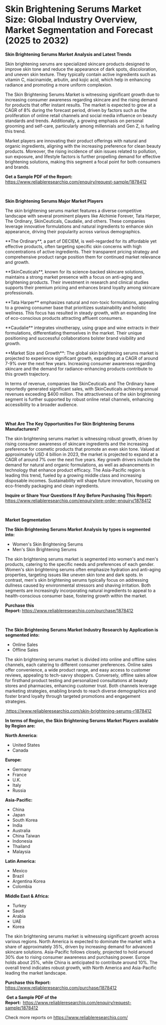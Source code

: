 <p><h1>Skin Brightening Serums Market Size: Global Industry Overview, Market Segmentation and Forecast (2025 to 2032)</h1></p><p><strong>Skin Brightening Serums Market Analysis and Latest Trends</strong></p>
<p><p>Skin brightening serums are specialized skincare products designed to improve skin tone and reduce the appearance of dark spots, discoloration, and uneven skin texture. They typically contain active ingredients such as vitamin C, niacinamide, arbutin, and kojic acid, which help in enhancing radiance and promoting a more uniform complexion. </p><p>The Skin Brightening Serums Market is witnessing significant growth due to increasing consumer awareness regarding skincare and the rising demand for products that offer instant results. The market is expected to grow at a CAGR of 8% during the forecast period, driven by factors such as the proliferation of online retail channels and social media influence on beauty standards and trends. Additionally, a growing emphasis on personal grooming and self-care, particularly among millennials and Gen Z, is fueling this trend. </p><p>Market players are innovating their product offerings with natural and organic ingredients, aligning with the increasing preference for clean beauty products. Moreover, the rising incidence of skin issues related to pollution, sun exposure, and lifestyle factors is further propelling demand for effective brightening solutions, making this segment a focal point for both consumers and brands.</p></p>
<p><strong>Get a Sample PDF of the Report:&nbsp;</strong> <a href="https://www.reliableresearchiq.com/enquiry/request-sample/1878412?utm_campaign=2458&utm_medium=2&utm_source=Github&utm_content=ia&utm_term=04042025&utm_id=skin-brightening-serums">https://www.reliableresearchiq.com/enquiry/request-sample/1878412</a></p>
<p>&nbsp;</p>
<p><strong>Skin Brightening Serums Major Market Players</strong></p>
<p><p>The skin brightening serums market features a diverse competitive landscape with several prominent players like Alchimie Forever, Tata Harper, The Ordinary, SkinCeuticals, Caudalie, and others. These companies leverage innovative formulations and natural ingredients to enhance skin appearance, driving their popularity across various demographics.</p><p>**The Ordinary**, a part of DECIEM, is well-regarded for its affordable yet effective products, often targeting specific skin concerns with high concentrations of active ingredients. Their transparent pricing strategy and comprehensive product range position them for continued market relevance and growth.</p><p>**SkinCeuticals**, known for its science-backed skincare solutions, maintains a strong market presence with a focus on anti-aging and brightening products. Their investment in research and clinical studies supports their premium pricing and enhances brand loyalty among skincare professionals.</p><p>**Tata Harper** emphasizes natural and non-toxic formulations, appealing to a growing consumer base that prioritizes sustainability and holistic wellness. This focus has resulted in steady growth, with an expanding line of eco-conscious products attracting affluent consumers.</p><p>**Caudalie** integrates vinotherapy, using grape and wine extracts in their formulations, differentiating themselves in the market. Their unique positioning and successful collaborations bolster brand visibility and growth.</p><p>**Market Size and Growth**: The global skin brightening serums market is projected to experience significant growth, expanding at a CAGR of around 7-9% over the next few years. Increasing consumer awareness regarding skincare and the demand for radiance-enhancing products contribute to this growth trajectory.</p><p>In terms of revenue, companies like SkinCeuticals and The Ordinary have reportedly generated significant sales, with SkinCeuticals achieving annual revenues exceeding $400 million. The attractiveness of the skin brightening segment is further supported by robust online retail channels, enhancing accessibility to a broader audience.</p></p>
<p>&nbsp;</p>
<p><strong>What Are The Key Opportunities For Skin Brightening Serums Manufacturers?</strong></p>
<p><p>The skin brightening serums market is witnessing robust growth, driven by rising consumer awareness of skincare ingredients and the increasing preference for cosmetic products that promote an even skin tone. Valued at approximately USD 4 billion in 2023, the market is projected to expand at a CAGR of around 7% over the next five years. Key growth drivers include the demand for natural and organic formulations, as well as advancements in technology that enhance product efficacy. The Asia-Pacific region is leading this trend, fueled by a growing middle class and increasing disposable incomes. Sustainability will shape future innovation, focusing on eco-friendly packaging and clean ingredients.</p></p>
<p><strong>Inquire or Share Your Questions If Any Before Purchasing This Report:</strong> <a href="https://www.reliableresearchiq.com/enquiry/pre-order-enquiry/1878412?utm_campaign=2458&utm_medium=2&utm_source=Github&utm_content=ia&utm_term=04042025&utm_id=skin-brightening-serums">https://www.reliableresearchiq.com/enquiry/pre-order-enquiry/1878412</a></p>
<p>&nbsp;</p>
<p><strong>Market Segmentation</strong></p>
<p><strong>The Skin Brightening Serums Market Analysis by types is segmented into:</strong></p>
<p><ul><li>Women's Skin Brightening Serums</li><li>Men's Skin Brightening Serums</li></ul></p>
<p><p>The skin brightening serums market is segmented into women's and men's products, catering to the specific needs and preferences of each gender. Women's skin brightening serums often emphasize hydration and anti-aging properties, targeting issues like uneven skin tone and dark spots. In contrast, men's skin brightening serums typically focus on addressing dullness caused by environmental stressors and shaving irritation. Both segments are increasingly incorporating natural ingredients to appeal to a health-conscious consumer base, fostering growth within the market.</p></p>
<p><strong>Purchase this Report:&nbsp;</strong><a href="https://www.reliableresearchiq.com/purchase/1878412?utm_campaign=2458&utm_medium=2&utm_source=Github&utm_content=ia&utm_term=04042025&utm_id=skin-brightening-serums">https://www.reliableresearchiq.com/purchase/1878412</a></p>
<p>&nbsp;</p>
<p><strong>The Skin Brightening Serums Market Industry Research by Application is segmented into:</strong></p>
<p><ul><li>Online Sales</li><li>Offline Sales</li></ul></p>
<p><p>The skin brightening serums market is divided into online and offline sales channels, each catering to different consumer preferences. Online sales offer convenience, a wide product range, and easy access to customer reviews, appealing to tech-savvy shoppers. Conversely, offline sales allow for firsthand product testing and personalized consultations at beauty stores and pharmacies, enhancing customer trust. Both channels leverage marketing strategies, enabling brands to reach diverse demographics and foster brand loyalty through targeted promotions and engagement strategies.</p></p>
<p><a href="https://www.reliableresearchiq.com/skin-brightening-serums-r1878412?utm_campaign=2458&utm_medium=2&utm_source=Github&utm_content=ia&utm_term=04042025&utm_id=skin-brightening-serums">&nbsp;https://www.reliableresearchiq.com/skin-brightening-serums-r1878412</a></p>
<p><strong>In terms of Region, the Skin Brightening Serums Market Players available by Region are:</strong></p>
<p>
    <p> <strong> North America: </strong>
        <ul>
            <li>United States</li>
            <li>Canada</li>
        </ul>
        </p> 
    <p> <strong> Europe: </strong>
        <ul>
            <li>Germany</li>
            <li>France</li>
            <li>U.K.</li>
            <li>Italy</li>
            <li>Russia</li>
        </ul>
        </p> 
    <p> <strong> Asia-Pacific: </strong>
        <ul>
            <li>China</li>
            <li>Japan</li>
            <li>South Korea</li>
            <li>India</li>
            <li>Australia</li>
            <li>China Taiwan</li>
            <li>Indonesia</li>
            <li>Thailand</li>
            <li>Malaysia</li>
        </ul>
        </p> 
    <p> <strong> Latin America: </strong>
        <ul>
            <li>Mexico</li>
            <li>Brazil</li>
            <li>Argentina Korea</li>
            <li>Colombia</li>
        </ul>
        </p> 
    <p> <strong> Middle East & Africa: </strong>
        <ul>
            <li>Turkey</li>
            <li>Saudi</li>
            <li>Arabia</li>
            <li>UAE</li>
            <li>Korea</li>
        </ul>
    </p>
    </p>
<p><p>The skin brightening serums market is witnessing significant growth across various regions. North America is expected to dominate the market with a share of approximately 35%, driven by increasing demand for advanced skincare solutions. Asia-Pacific follows closely, projected to hold around 30% due to rising consumer awareness and purchasing power. Europe holds about 25%, while China is anticipated to contribute around 10%. The overall trend indicates robust growth, with North America and Asia-Pacific leading the market landscape.</p></p>
<p><strong>Purchase this Report: </strong><a href="https://www.reliableresearchiq.com/purchase/1878412?utm_campaign=2458&utm_medium=2&utm_source=Github&utm_content=ia&utm_term=04042025&utm_id=skin-brightening-serums">https://www.reliableresearchiq.com/purchase/1878412</a></p>
<p>&nbsp;<strong>Get a Sample PDF of the Report:&nbsp;&nbsp;</strong><a href="https://www.reliableresearchiq.com/enquiry/request-sample/1878412?utm_campaign=2458&utm_medium=2&utm_source=Github&utm_content=ia&utm_term=04042025&utm_id=skin-brightening-serums">https://www.reliableresearchiq.com/enquiry/request-sample/1878412</a></p>
<p><strong></strong></p>
<p>Check more reports on <a href="https://www.reliableresearchiq.com/?utm_campaign=2458&utm_medium=2&utm_source=Github&utm_content=ia&utm_term=04042025&utm_id=skin-brightening-serums">https://www.reliableresearchiq.com/</a></p>